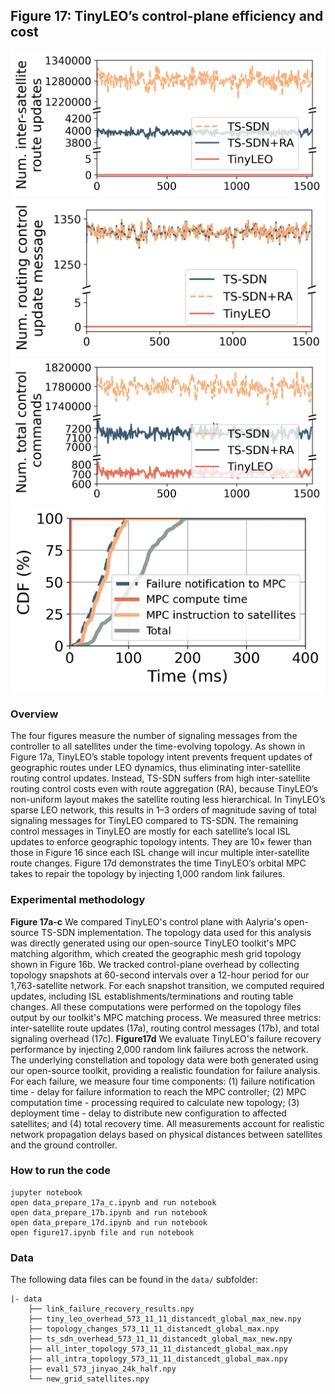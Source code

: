 ## Figure 17: TinyLEO’s control-plane efficiency and cost

<div align=center><img src="figures/figure17a.png" width=""><img src="figures/figure17b.png" width=""><img src="figures/figure17c.png" width=""><img src="figures/figure17d.png" width=""></div>

### Overview
The four figures measure the number of signaling messages from the controller to all satellites under the time-evolving topology. As shown in Figure 17a, TinyLEO’s stable topology intent prevents frequent updates of geographic routes under LEO dynamics, thus eliminating inter-satellite routing control updates. Instead, TS-SDN suffers from high inter-satellite routing control costs even with route aggregation (RA), because TinyLEO’s non-uniform layout makes the satellite routing less hierarchical. In TinyLEO’s sparse LEO network, this results in 1–3 orders of magnitude saving of total signaling messages for TinyLEO compared to TS-SDN. The remaining control messages in TinyLEO are mostly for each satellite’s local ISL updates to enforce geographic topology intents. They are 10× fewer than those in Figure 16 since each ISL change will incur multiple inter-satellite route changes. Figure 17d demonstrates the time TinyLEO’s orbital MPC takes to repair the topology by injecting 1,000 random link failures.

### Experimental methodology

**Figure 17a-c** We compared TinyLEO's control plane with Aalyria's open-source TS-SDN implementation. The topology data used for this analysis was directly generated using our open-source TinyLEO toolkit's MPC matching algorithm, which created the geographic mesh grid topology shown in Figure 16b. We tracked control-plane overhead by collecting topology snapshots at 60-second intervals over a 12-hour period for our 1,763-satellite network. For each snapshot transition, we computed required updates, including ISL establishments/terminations and routing table changes. All these computations were performed on the topology files output by our toolkit's MPC matching process. We measured three metrics: inter-satellite route updates (17a), routing control messages (17b), and total signaling overhead (17c).
**Figure17d** We evaluate TinyLEO's failure recovery performance by injecting 2,000 random link failures across the network. The underlying constellation and topology data were both generated using our open-source toolkit, providing a realistic foundation for failure analysis. For each failure, we measure four time components: (1) failure notification time - delay for failure information to reach the MPC controller; (2) MPC computation time - processing required to calculate new topology; (3) deployment time - delay to distribute new configuration to affected satellites; and (4) total recovery time. All measurements account for realistic network propagation delays based on physical distances between satellites and the ground controller. 


### How to run the code

```
jupyter notebook
open data_prepare_17a_c.ipynb and run notebook
open data_prepare_17b.ipynb and run notebook
open data_prepare_17d.ipynb and run notebook
open figure17.ipynb file and run notebook
```

### Data

The following data files can be found in the `data/` subfolder:

	|- data
        ├── link_failure_recovery_results.npy
        ├── tiny_leo_overhead_573_11_11_distancedt_global_max_new.npy
        ├── topology_changes_573_11_11_distancedt_global_max.npy
        ├── ts_sdn_overhead_573_11_11_distancedt_global_max_new.npy
        ├── all_inter_topology_573_11_11_distancedt_global_max.npy
        ├── all_intra_topology_573_11_11_distancedt_global_max.npy
        ├── eval1_573_jinyao_24k_half.npy
        └── new_grid_satellites.npy